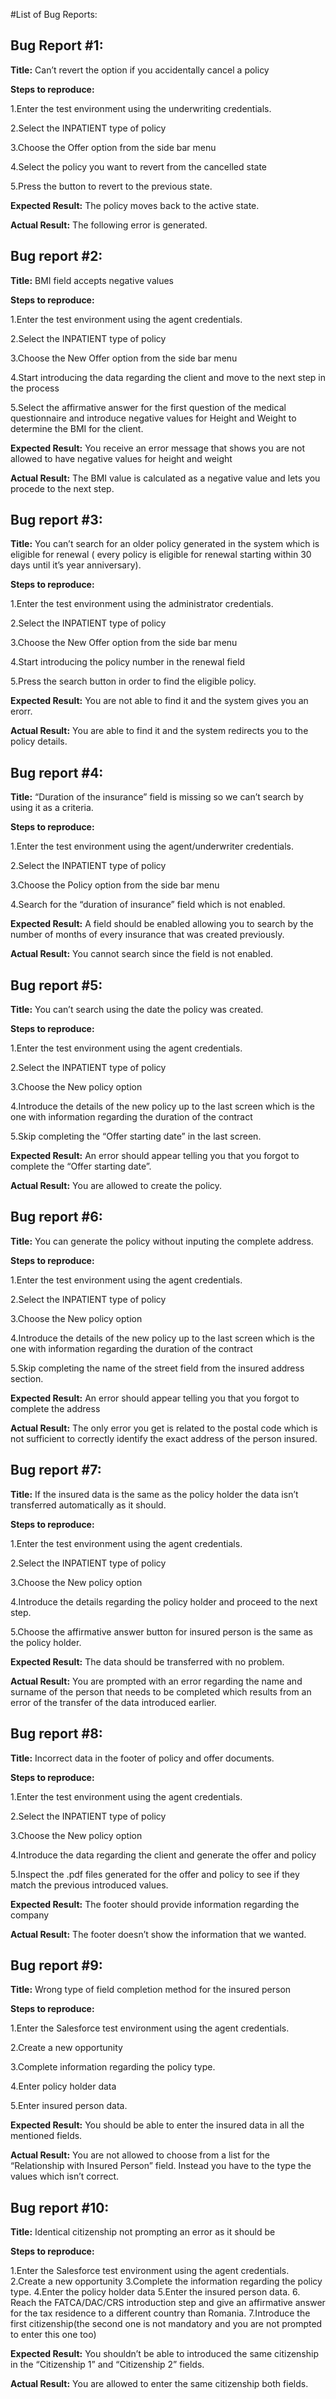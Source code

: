 #List of Bug Reports:

## Bug Report #1:

**Title:** Can’t revert the option if you accidentally cancel a policy 

**Steps to reproduce:**

1.Enter the test environment using the underwriting credentials.

2.Select the INPATIENT type of policy

3.Choose the Offer option from the side bar menu

4.Select the policy you want to revert from the cancelled state

5.Press the button to revert to the previous state.

**Expected Result:** The policy moves back to the active state.

**Actual Result:** The following error is generated.


## Bug report #2:

**Title:** BMI field accepts negative values

**Steps to reproduce:**

1.Enter the test environment using the agent credentials.

2.Select the INPATIENT type of policy

3.Choose the New Offer option from the side bar menu

4.Start introducing the data regarding the client and move to the next step in the process

5.Select the affirmative answer for the first question of the medical questionnaire and introduce negative values for Height and Weight to determine the BMI for the client.

**Expected Result:** You receive an error message that shows you are not allowed to have negative values for height and weight

**Actual Result:** The BMI value is calculated as a negative value and lets you procede to the next step.


## Bug report #3:

**Title:** You can’t search for an older policy generated in the system which is eligible for renewal ( every policy is eligible for renewal starting within 30 days until it’s year anniversary).

**Steps to reproduce:**

1.Enter the test environment using the administrator credentials.

2.Select the INPATIENT type of policy

3.Choose the New Offer option from the side bar menu

4.Start introducing the policy number in the renewal field 

5.Press the search button in order to find the eligible policy.

**Expected Result:** You are not able to find it and the system gives you an erorr.

**Actual Result:** You are able to find it and the system redirects you to the policy details.


## Bug report #4:

**Title:** “Duration of the insurance” field is missing so we can’t search by using it as a criteria.

**Steps to reproduce:**

1.Enter the test environment using the agent/underwriter credentials.

2.Select the INPATIENT type of policy

3.Choose the Policy option from the side bar menu

4.Search for the “duration of insurance” field which is not enabled.

**Expected Result:** A field should be enabled allowing you to search by the number of months of every insurance that was created previously.

**Actual Result:** You cannot search since the field is not enabled.


## Bug report #5:

**Title:** You can’t search using the date the policy was created.

**Steps to reproduce:**

1.Enter the test environment using the agent credentials.

2.Select the INPATIENT type of policy

3.Choose the New policy option

4.Introduce the details of the new policy up to the last screen which is the one with information regarding the duration of the contract

5.Skip completing the “Offer starting date” in the last screen.

**Expected Result:** An error should appear telling you that you forgot to complete the “Offer starting date”.

**Actual Result:** You are allowed to create the policy.


## Bug report #6:

**Title:** You can generate the policy without inputing the complete address.

**Steps to reproduce:**

1.Enter the test environment using the agent credentials.

2.Select the INPATIENT type of policy

3.Choose the New policy option

4.Introduce the details of the new policy up to the last screen which is the one with information regarding the duration of the contract

5.Skip completing the name of the street field from the insured address section. 

**Expected Result:** An error should appear telling you that you forgot to complete the address

**Actual Result:** The only error you get is related to the postal code which is not sufficient to correctly identify the exact address of the person insured.


## Bug report #7:

**Title:** If the insured data is the same as the policy holder the data isn’t transferred automatically as it should.

**Steps to reproduce:**

1.Enter the test environment using the agent credentials.

2.Select the INPATIENT type of policy

3.Choose the New policy option

4.Introduce the details regarding the policy holder and proceed to the next step.

5.Choose the affirmative answer button for insured person is the same as the policy holder.

**Expected Result:** The data should be transferred with no problem.

**Actual Result:** You are prompted with an error regarding the name and surname of the person that needs to be completed which results from an error of the transfer of the data introduced earlier.


## Bug report #8:

**Title:** Incorrect data in the footer of policy and offer documents.

**Steps to reproduce:**

1.Enter the test environment using the agent credentials.

2.Select the INPATIENT type of policy

3.Choose the New policy option

4.Introduce the data regarding the client and generate the offer and policy

5.Inspect the .pdf files generated for the offer and policy to see if they match the previous introduced values.

**Expected Result:** The footer should provide information regarding the company

**Actual Result:** The footer doesn’t show the information that we wanted.


## Bug report #9:

**Title:** Wrong type of field completion method for the insured person

**Steps to reproduce:**

1.Enter the Salesforce test environment using the agent credentials.

2.Create a new opportunity 

3.Complete information regarding the policy type.

4.Enter policy holder data

5.Enter insured person data.

**Expected Result:** You should be able to enter the insured data in all the mentioned fields.

**Actual Result:** You are not allowed to choose from a list for the “Relationship with Insured Person” field. Instead you have to the type the values which isn’t correct.


## Bug report #10:

**Title:** Identical citizenship not prompting an error as it should be

**Steps to reproduce:**

1.Enter the Salesforce test environment using the agent credentials.
2.Create a new opportunity 
3.Complete the information regarding the policy type.
4.Enter the policy holder data
5.Enter the insured person data.
6. Reach the FATCA/DAC/CRS introduction step and give an affirmative answer for the tax residence to a different country than Romania.
7.Introduce the first citizenship(the second one is not mandatory and you are not prompted to enter this one too)

**Expected Result:** You shouldn’t be able to introduced the same citizenship in the “Citizenship 1” and “Citizenship 2” fields.

**Actual Result:** You are allowed to enter the same citizenship both fields.


